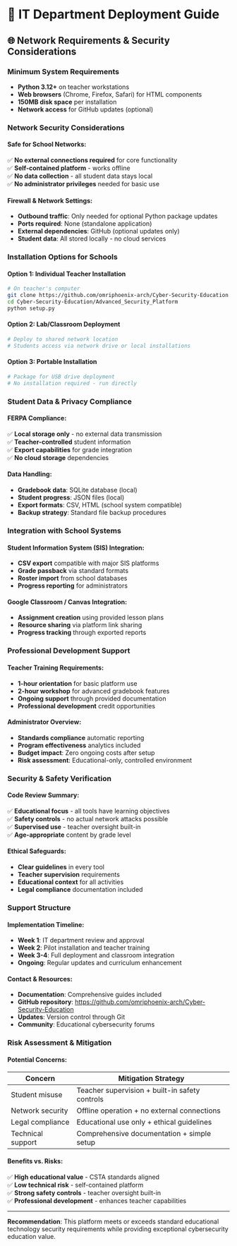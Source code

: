 # 🏫 IT Department Deployment Guide

## 🌐 **Network Requirements & Security Considerations**

### **Minimum System Requirements**
- **Python 3.12+** on teacher workstations
- **Web browsers** (Chrome, Firefox, Safari) for HTML components  
- **150MB disk space** per installation
- **Network access** for GitHub updates (optional)

### **Network Security Considerations**

#### **Safe for School Networks:**
✅ **No external connections required** for core functionality  
✅ **Self-contained platform** - works offline  
✅ **No data collection** - all student data stays local  
✅ **No administrator privileges** needed for basic use  

#### **Firewall & Network Settings:**
- **Outbound traffic**: Only needed for optional Python package updates
- **Ports required**: None (standalone application)  
- **External dependencies**: GitHub (optional updates only)
- **Student data**: All stored locally - no cloud services

### **Installation Options for Schools**

#### **Option 1: Individual Teacher Installation**
```bash
# On teacher's computer
git clone https://github.com/omriphoenix-arch/Cyber-Security-Education.git
cd Cyber-Security-Education/Advanced_Security_Platform
python setup.py
```

#### **Option 2: Lab/Classroom Deployment**  
```bash
# Deploy to shared network location
# Students access via network drive or local installations
```

#### **Option 3: Portable Installation**
```bash
# Package for USB drive deployment
# No installation required - run directly
```

### **Student Data & Privacy Compliance**

#### **FERPA Compliance:**
✅ **Local storage only** - no external data transmission  
✅ **Teacher-controlled** student information  
✅ **Export capabilities** for grade integration  
✅ **No cloud storage** dependencies  

#### **Data Handling:**
- **Gradebook data**: SQLite database (local)
- **Student progress**: JSON files (local)  
- **Export formats**: CSV, HTML (school system compatible)
- **Backup strategy**: Standard file backup procedures

### **Integration with School Systems**

#### **Student Information System (SIS) Integration:**
- **CSV export** compatible with major SIS platforms
- **Grade passback** via standard formats
- **Roster import** from school databases
- **Progress reporting** for administrators

#### **Google Classroom / Canvas Integration:**
- **Assignment creation** using provided lesson plans
- **Resource sharing** via platform link sharing
- **Progress tracking** through exported reports

### **Professional Development Support**

#### **Teacher Training Requirements:**
- **1-hour orientation** for basic platform use
- **2-hour workshop** for advanced gradebook features  
- **Ongoing support** through provided documentation
- **Professional development** credit opportunities

#### **Administrator Overview:**
- **Standards compliance** automatic reporting
- **Program effectiveness** analytics included
- **Budget impact**: Zero ongoing costs after setup
- **Risk assessment**: Educational-only, controlled environment

### **Security & Safety Verification**

#### **Code Review Summary:**
✅ **Educational focus** - all tools have learning objectives  
✅ **Safety controls** - no actual network attacks possible  
✅ **Supervised use** - teacher oversight built-in  
✅ **Age-appropriate** content by grade level  

#### **Ethical Safeguards:**
- **Clear guidelines** in every tool
- **Teacher supervision** requirements  
- **Educational context** for all activities
- **Legal compliance** documentation included

### **Support Structure**

#### **Implementation Timeline:**
- **Week 1**: IT department review and approval
- **Week 2**: Pilot installation and teacher training  
- **Week 3-4**: Full deployment and classroom integration
- **Ongoing**: Regular updates and curriculum enhancement

#### **Contact & Resources:**
- **Documentation**: Comprehensive guides included
- **GitHub repository**: https://github.com/omriphoenix-arch/Cyber-Security-Education  
- **Updates**: Version control through Git
- **Community**: Educational cybersecurity forums

### **Risk Assessment & Mitigation**

#### **Potential Concerns:**
| Concern | Mitigation Strategy |
|---------|-------------------|
| Student misuse | Teacher supervision + built-in safety controls |
| Network security | Offline operation + no external connections |
| Legal compliance | Educational use only + ethical guidelines |
| Technical support | Comprehensive documentation + simple setup |

#### **Benefits vs. Risks:**
✅ **High educational value** - CSTA standards aligned  
✅ **Low technical risk** - self-contained platform  
✅ **Strong safety controls** - teacher oversight built-in  
✅ **Professional development** - enhances teacher capabilities  

---

**Recommendation**: This platform meets or exceeds standard educational technology security requirements while providing exceptional cybersecurity education value.
